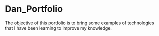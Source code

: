 # Dan_Portfolio
The objective of this portfolio is to bring some examples of technologies that I have been learning to improve my knowledge.

